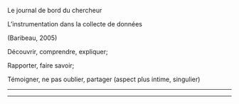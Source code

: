 Le journal de bord du chercheur



L’instrumentation dans la collecte de données



(Baribeau, 2005)



Découvrir, comprendre, expliquer;



Rapporter, faire savoir;



Témoigner, ne pas oublier, partager (aspect plus intime, singulier)






----

----

